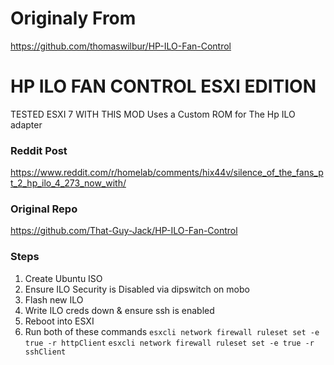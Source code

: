 # Originaly From 

https://github.com/thomaswilbur/HP-ILO-Fan-Control

# HP ILO FAN CONTROL ESXI EDITION
TESTED ESXI 7 WITH THIS MOD
Uses a Custom ROM for The Hp ILO adapter

### Reddit Post

https://www.reddit.com/r/homelab/comments/hix44v/silence_of_the_fans_pt_2_hp_ilo_4_273_now_with/

### Original Repo

https://github.com/That-Guy-Jack/HP-ILO-Fan-Control


### Steps

1. Create Ubuntu ISO
2. Ensure ILO Security is Disabled via dipswitch on mobo
3. Flash new ILO
4. Write ILO creds down & ensure ssh is enabled
5. Reboot into ESXI
6. Run both of these commands
```esxcli network firewall ruleset set -e true -r httpClient```
```esxcli network firewall ruleset set -e true -r sshClient```
